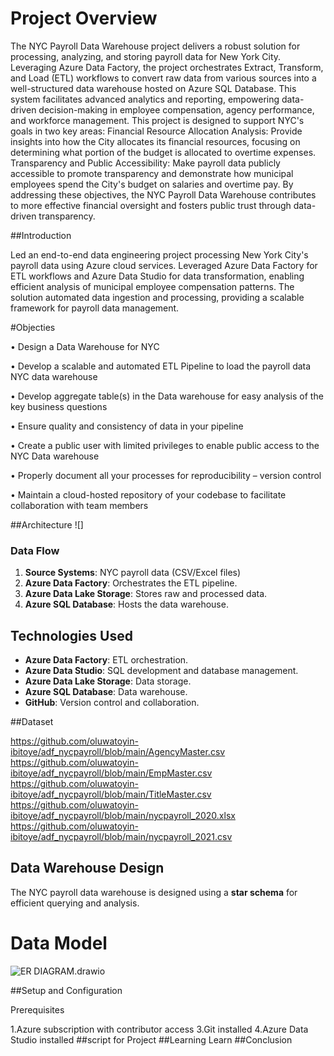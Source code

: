 # Project Overview

The NYC Payroll Data Warehouse project delivers a robust solution for processing, analyzing, and storing payroll data for New York City. Leveraging Azure Data Factory, the project orchestrates Extract, Transform, and Load (ETL) workflows to convert raw data from various sources into a well-structured data warehouse hosted on Azure SQL Database. This system facilitates advanced analytics and reporting, empowering data-driven decision-making in employee compensation, agency performance, and workforce management.
This project is designed to support NYC's goals in two key areas:
Financial Resource Allocation Analysis: Provide insights into how the City allocates its financial resources, focusing on determining what portion of the budget is allocated to overtime expenses.
Transparency and Public Accessibility: Make payroll data publicly accessible to promote transparency and demonstrate how municipal employees spend the City's budget on salaries and overtime pay.
By addressing these objectives, the NYC Payroll Data Warehouse contributes to more effective financial oversight and fosters public trust through data-driven transparency.

##Introduction

Led an end-to-end data engineering project processing New York City's payroll data using Azure cloud services. Leveraged Azure Data Factory for ETL workflows and Azure Data Studio for data transformation, enabling efficient analysis of municipal employee compensation patterns. The solution automated data ingestion and processing, providing a scalable framework for payroll data management.

#Objecties

• Design a Data Warehouse for NYC

• Develop a scalable and automated ETL Pipeline to load the payroll data NYC data
warehouse

• Develop aggregate table(s) in the Data warehouse for easy analysis of the key business
questions

• Ensure quality and consistency of data in your pipeline

• Create a public user with limited privileges to enable public access to the NYC Data
warehouse

• Properly document all your processes for reproducibility – version control

• Maintain a cloud-hosted repository of your codebase to facilitate collaboration with team members


##Architecture
![]
### Data Flow
1. **Source Systems**: NYC payroll data (CSV/Excel files)
2. **Azure Data Factory**: Orchestrates the ETL pipeline.
3. **Azure Data Lake Storage**: Stores raw and processed data.
4. **Azure SQL Database**: Hosts the data warehouse.

## Technologies Used
- **Azure Data Factory**: ETL orchestration.
- **Azure Data Studio**: SQL development and database management.
- **Azure Data Lake Storage**: Data storage.
- **Azure SQL Database**: Data warehouse.
- **GitHub**: Version control and collaboration.

##Dataset 

https://github.com/oluwatoyin-ibitoye/adf_nycpayroll/blob/main/AgencyMaster.csv
https://github.com/oluwatoyin-ibitoye/adf_nycpayroll/blob/main/EmpMaster.csv
https://github.com/oluwatoyin-ibitoye/adf_nycpayroll/blob/main/TitleMaster.csv
https://github.com/oluwatoyin-ibitoye/adf_nycpayroll/blob/main/nycpayroll_2020.xlsx
https://github.com/oluwatoyin-ibitoye/adf_nycpayroll/blob/main/nycpayroll_2021.csv

## Data Warehouse Design
The NYC payroll data warehouse is designed using a **star schema** for efficient querying and analysis.

# Data Model
![ER DIAGRAM.drawio](https://github.com/oluwatoyin-ibitoye/adf_nycpayroll/blob/main/ER%20DIAGRAM.drawio)



##Setup and Configuration

Prerequisites

1.Azure subscription with contributor access
3.Git installed
4.Azure Data Studio installed
##script for Project
##Learning Learn
##Conclusion

